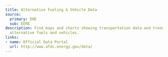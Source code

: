 ```yaml
---
title: Alternative Fueling & Vehicle Data
source:
  primary: DOE
  sub: EERE
description: Find maps and charts showing transportation data and trends related to
  alternative fuels and vehicles.
links:
- name: Official Data Portal
  url: http://www.afdc.energy.gov/data/
---
```

